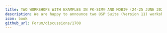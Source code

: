 ```yaml
---
title: TWO WORKSHOPS WITH EXAMPLES IN PK-SIM® AND MOBI® (24-25 JUNE 2024 @PAGE)
description: We are happy to announce two OSP Suite (Version 11) workshops on PK-Sim® on physiologically based biopharmaceutics modeling (PBBM), PBPK (Drug-Drug Interaction), and MoBi® QSP (oncology) modeling at the PAGE 2024 Annual Meeting on 24 and 25 June 2024 in Rome, Italy.
icon: book
github_url: Forum/discussions/1708
---
```

